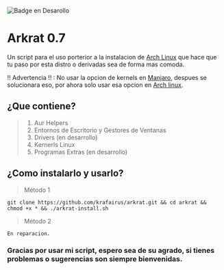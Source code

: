 ![Badge en Desarollo](https://img.shields.io/badge/STATUS-EN%20DESAROLLO-green)

# Arkrat 0.7
Un script para el uso porterior a la instalacion de [Arch Linux](https://archlinux.org/) que hace que tu paso por esta distro o derivadas sea de forma mas comoda.

!! Advertencia !! : No usar la opcion de kernels en [Manjaro](https://manjaro.org/), despues se solucionara eso, por ahora solo usar esa opcion en [Arch linux](https://archlinux.org/).

## ¿Que contiene?
> 1. Aur Helpers
> 2. Entornos de Escritorio y Gestores de Ventanas
> 3. Drivers (en desarrollo)
> 4. Kernerls Linux
> 5. Programas Extras (en desarrollo)

## ¿Como instalarlo y usarlo?

> Método 1
```
git clone https://github.com/krafairus/arkrat.git && cd arkrat && chmod +x * && ./arkrat-install.sh
```
> Método 2
```
En reparacion.
```


### Gracias por usar mi script, espero sea de su agrado, si tienes problemas o sugerencias son siempre bienvenidas.
